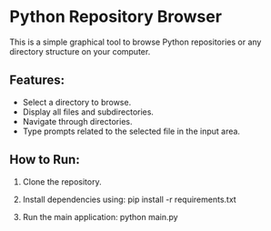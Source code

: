 # Python Repository Browser

This is a simple graphical tool to browse Python repositories or any directory structure on your computer.

## Features:
- Select a directory to browse.
- Display all files and subdirectories.
- Navigate through directories.
- Type prompts related to the selected file in the input area.

## How to Run:

1. Clone the repository.
2. Install dependencies using:
pip install -r requirements.txt

3. Run the main application:
python main.py